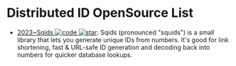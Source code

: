 # Distributed ID OpenSource List

- [2023~Sqids ![code](https://ng-tech.icu/assets/code.svg) ![star](https://img.shields.io/github/stars/sqids/sqids-javascript)](https://github.com/sqids/sqids-javascript): Sqids (pronounced "squids") is a small library that lets you generate unique IDs from numbers. It's good for link shortening, fast & URL-safe ID generation and decoding back into numbers for quicker database lookups.
